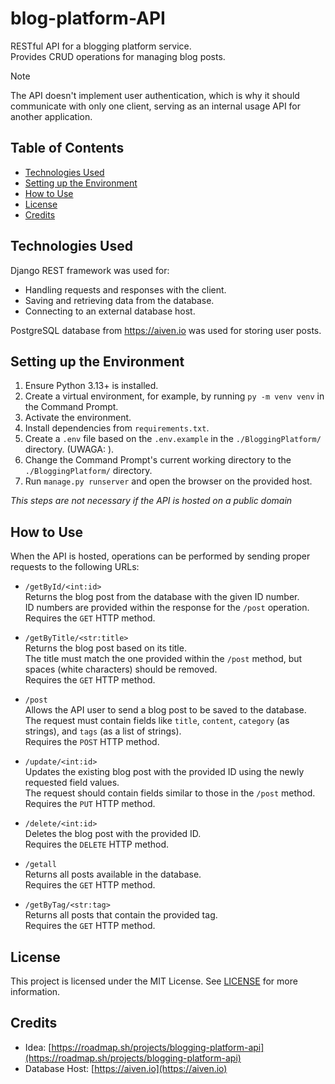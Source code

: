 # blog-platform-API

RESTful API for a blogging platform service.  
Provides CRUD operations for managing blog posts.  

> [!NOTE]
> The API doesn't implement user authentication, which is why it should communicate with only one client, serving as an internal usage API for another application.

## Table of Contents
- [Technologies Used](#technologies-used)
- [Setting up the Environment](#setting-up-the-enviroment)
- [How to Use](#how-to-ues)
- [License](#license)
- [Credits](#credits)

## Technologies Used

Django REST framework was used for:
- Handling requests and responses with the client.
- Saving and retrieving data from the database.
- Connecting to an external database host.

PostgreSQL database from https://aiven.io was used for storing user posts.

## Setting up the Environment

1. Ensure Python 3.13+ is installed.
2. Create a virtual environment, for example, by running `py -m venv venv` in the Command Prompt.
3. Activate the environment.
4. Install dependencies from `requirements.txt`.
5. Create a `.env` file based on the `.env.example` in the `./BloggingPlatform/` directory. (UWAGA: ).
6. Change the Command Prompt's current working directory to the `./BloggingPlatform/` directory.
7. Run `manage.py runserver` and open the browser on the provided host.

*This steps are not necessary if the API is hosted on a public domain*

## How to Use

When the API is hosted, operations can be performed by sending proper requests to the following URLs:

- `/getById/<int:id>`  
  Returns the blog post from the database with the given ID number.  
  ID numbers are provided within the response for the `/post` operation.  
  Requires the `GET` HTTP method.

- `/getByTitle/<str:title>`  
  Returns the blog post based on its title.  
  The title must match the one provided within the `/post` method, but spaces (white characters) should be removed.  
  Requires the `GET` HTTP method.

- `/post`  
  Allows the API user to send a blog post to be saved to the database.  
  The request must contain fields like `title`, `content`, `category` (as strings), and `tags` (as a list of strings).  
  Requires the `POST` HTTP method.

- `/update/<int:id>`  
  Updates the existing blog post with the provided ID using the newly requested field values.  
  The request should contain fields similar to those in the `/post` method.  
  Requires the `PUT` HTTP method.

- `/delete/<int:id>`  
  Deletes the blog post with the provided ID.  
  Requires the `DELETE` HTTP method.

- `/getall`  
  Returns all posts available in the database.  
  Requires the `GET` HTTP method.

- `/getByTag/<str:tag>`  
  Returns all posts that contain the provided tag.  
  Requires the `GET` HTTP method.

## License

This project is licensed under the MIT License.
See [LICENSE](./LICENSE) for more information.

## Credits

- Idea: [https://roadmap.sh/projects/blogging-platform-api](https://roadmap.sh/projects/blogging-platform-api)  
- Database Host: [https://aiven.io](https://aiven.io)  
